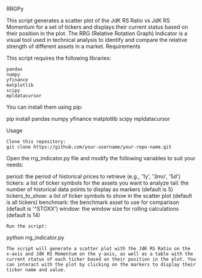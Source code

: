 RRGPy

This script generates a scatter plot of the JdK RS Ratio vs JdK RS Momentum for a set of tickers and displays their current status based on their position in the plot. The RRG (Relative Rotation Graph) Indicator is a visual tool used in technical analysis to identify and compare the relative strength of different assets in a market.
Requirements

This script requires the following libraries:

    pandas
    numpy
    yfinance
    matplotlib
    scipy
    mpldatacursor

You can install them using pip:

pip install pandas numpy yfinance matplotlib scipy mpldatacursor

Usage

    Clone this repository:
    git clone https://github.com/your-username/your-repo-name.git

Open the rrg_indicator.py file and modify the following variables to suit your needs:

period: the period of historical prices to retrieve (e.g., '1y', '3mo', '5d')
tickers: a list of ticker symbols for the assets you want to analyze
tail: the number of historical data points to display as markers (default is 5)
tickers_to_show: a list of ticker symbols to show in the scatter plot (default is all tickers)
benchmark: the benchmark asset to use for comparison (default is '^STOXX')
window: the window size for rolling calculations (default is 14)

    Run the script:

python rrg_indicator.py

    The script will generate a scatter plot with the JdK RS Ratio on the x-axis and JdK RS Momentum on the y-axis, as well as a table with the current status of each ticker based on their position in the plot. You can interact with the plot by clicking on the markers to display their ticker name and value.
